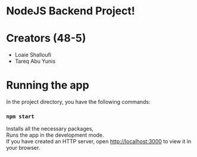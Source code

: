 # NodeJS Backend Project!
# Creators (48-5)
- Loaie Shalloufi
- Tareq Abu Yunis

# Running the app

In the project directory, you have the following commands:

### `npm start`

Installs all the necessary packages,\
Runs the app in the development mode.\
If you have created an HTTP server, open [http://localhost:3000](http://localhost:3000) to view it in your browser.

